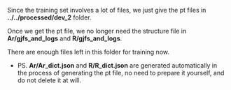 Since the training set involves a lot of files, we just give the pt files in **../../processed/dev_2** folder.

Once we get the pt file, we no longer need the structure file in **Ar/gjfs_and_logs** and **R/gjfs_and_logs**.  

There are enough files left in this folder for training now.

- PS.
    **Ar/Ar_dict.json** and **R/R_dict.json** are generated automatically in the process of generating the pt file, no need to prepare it yourself, and do not delete it at will. 
